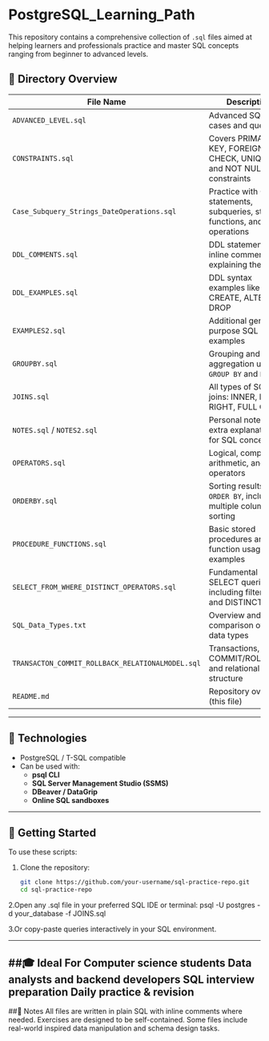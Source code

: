 # PostgreSQL_Learning_Path
This repository contains a comprehensive collection of `.sql` files aimed at helping learners and professionals practice and master SQL concepts ranging from beginner to advanced levels.

## 📁 Directory Overview

| File Name | Description |
|-----------|-------------|
| `ADVANCED_LEVEL.sql` | Advanced SQL use cases and queries |
| `CONSTRAINTS.sql` | Covers PRIMARY KEY, FOREIGN KEY, CHECK, UNIQUE, and NOT NULL constraints |
| `Case_Subquery_Strings_DateOperations.sql` | Practice with CASE statements, subqueries, string functions, and date operations |
| `DDL_COMMENTS.sql` | DDL statements with inline comments explaining their use |
| `DDL_EXAMPLES.sql` | DDL syntax examples like CREATE, ALTER, DROP |
| `EXAMPLES2.sql` | Additional general-purpose SQL query examples |
| `GROUPBY.sql` | Grouping and aggregation using `GROUP BY` and `HAVING` |
| `JOINS.sql` | All types of SQL joins: INNER, LEFT, RIGHT, FULL OUTER |
| `NOTES.sql` / `NOTES2.sql` | Personal notes or extra explanations for SQL concepts |
| `OPERATORS.sql` | Logical, comparison, arithmetic, and set operators |
| `ORDERBY.sql` | Sorting results with `ORDER BY`, including multiple column sorting |
| `PROCEDURE_FUNCTIONS.sql` | Basic stored procedures and function usage examples |
| `SELECT_FROM_WHERE_DISTINCT_OPERATORS.sql` | Fundamental SELECT queries including filtering and DISTINCT |
| `SQL_Data_Types.txt` | Overview and comparison of SQL data types |
| `TRANSACTON_COMMIT_ROLLBACK_RELATIONALMODEL.sql` | Transactions, COMMIT/ROLLBACK, and relational model structure |
| `README.md` | Repository overview (this file) |

---

## 🧰 Technologies

- PostgreSQL / T-SQL compatible
- Can be used with:
  - **psql CLI**
  - **SQL Server Management Studio (SSMS)**
  - **DBeaver / DataGrip**
  - **Online SQL sandboxes**

---

## 🚀 Getting Started

To use these scripts:

1. Clone the repository:
   ```bash
   git clone https://github.com/your-username/sql-practice-repo.git
   cd sql-practice-repo
   
2.Open any .sql file in your preferred SQL IDE or terminal:
psql -U postgres -d your_database -f JOINS.sql


3.Or copy-paste queries interactively in your SQL environment.

---
##🎓 Ideal For
Computer science students
Data analysts and backend developers
SQL interview preparation
Daily practice & revision
---
##📌 Notes
All files are written in plain SQL with inline comments where needed.
Exercises are designed to be self-contained.
Some files include real-world inspired data manipulation and schema design tasks.



